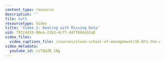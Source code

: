 ```yaml
---
content_type: resource
description: ''
file: null
resourcetype: Video
title: 'Video 2: Dealing with Missing Data'
uid: 79124d33-86ea-21b3-4c77-d47f604a52a8
video_files:
  video_captions_file: /courses/sloan-school-of-management/15-071-the-analytics-edge-spring-2017/logistic-regression/election-forecasting-predicting-the-winner-before-any-votes-are-cast-recitation/video-2-dealing-with-missing-data/video-2-dealing-with-missing-data-0/isTQo2B_1Ng.vtt
video_metadata:
  youtube_id: isTQo2B_1Ng
---
```

